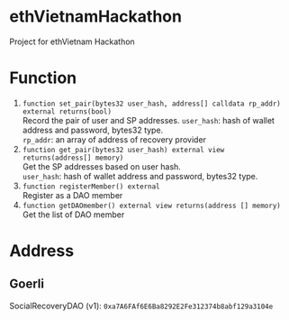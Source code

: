 # ethVietnamHackathon
Project for ethVietnam Hackathon

# Function
1. `function set_pair(bytes32 user_hash, address[] calldata rp_addr) external returns(bool)`    
Record the pair of user and SP addresses.
`user_hash`: hash of wallet address and password, bytes32 type.    
`rp_addr`: an array of address of recovery provider    
2. `function get_pair(bytes32 user_hash) external view returns(address[] memory)`     
Get the SP addresses based on user hash.    
`user_hash`: hash of wallet address and password, bytes32 type.    
3. `function registerMember() external`    
Register as a DAO member    
4. `function getDAOmember() external view returns(address [] memory)`    
Get the list of DAO member    

# Address
## Goerli
SocialRecoveryDAO (v1): `0xa7A6FAf6E6Ba8292E2Fe312374b8abf129a3104e`

